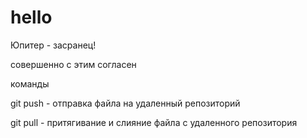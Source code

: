 # hello

Юпитер - засранец!

совершенно с этим согласен

команды 

git push - отправка файла на удаленный репозиторий

git pull - притягивание и слияние файла с удаленного репозитория

